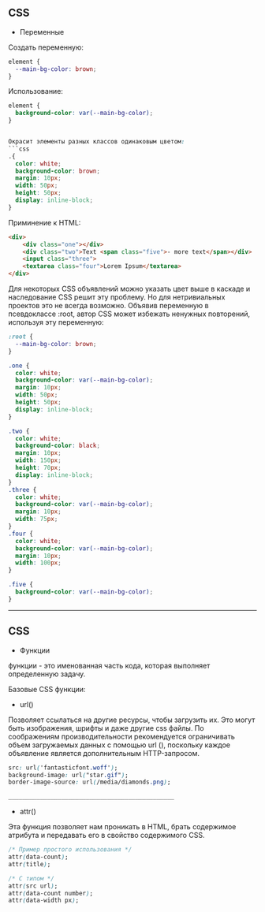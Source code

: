 ## CSS
- Переменные

Создать переменную:

```css
element {
  --main-bg-color: brown;
}
```
Использование:
```css
element {
  background-color: var(--main-bg-color);
}


Окрасит элементы разных классов одинаковым цветом:
```css
.{
  color: white;
  background-color: brown;
  margin: 10px;
  width: 50px;
  height: 50px;
  display: inline-block;
}
```

Приминение к HTML:
```html
<div>
    <div class="one"></div>
    <div class="two">Text <span class="five">- more text</span></div>
    <input class="three">
    <textarea class="four">Lorem Ipsum</textarea>
</div>
```

Для некоторых CSS объявлений можно указать цвет выше в каскаде и наследование CSS решит эту проблему. Но для нетривиальных проектов это не всегда возможно. Объявив переменную в псевдоклассе :root, автор CSS может избежать ненужных повторений, используя эту переменную:
```css
:root {
  --main-bg-color: brown;
}

.one {
  color: white;
  background-color: var(--main-bg-color);
  margin: 10px;
  width: 50px;
  height: 50px;
  display: inline-block;
}

.two {
  color: white;
  background-color: black;
  margin: 10px;
  width: 150px;
  height: 70px;
  display: inline-block;
}
.three {
  color: white;
  background-color: var(--main-bg-color);
  margin: 10px;
  width: 75px;
}
.four {
  color: white;
  background-color: var(--main-bg-color);
  margin: 10px;
  width: 100px;
}

.five {
  background-color: var(--main-bg-color);
}
```

____________________________________________________________________________

## CSS
- Функции


функции - это именованная часть кода, которая выполняет определенную задачу.


Базовые CSS функции:


- url()

Позволяет ссылаться на другие ресурсы, чтобы загрузить их. Это могут быть изображения, шрифты и даже другие css файлы. По соображениям производительности рекомендуется ограничивать объем загружаемых данных с помощью url (), поскольку каждое объявление является дополнительным HTTP-запросом.
~~~css
src: url('fantasticfont.woff');
background-image: url("star.gif");
border-image-source: url(/media/diamonds.png);

_______________________________________________
~~~

- attr()

Эта функция позволяет нам проникать в HTML, брать содержимое атрибута и передавать его в свойство содержимого CSS.

~~~css
/* Пример простого использования */
attr(data-count);
attr(title);

/* С типом */
attr(src url);
attr(data-count number);
attr(data-width px);

